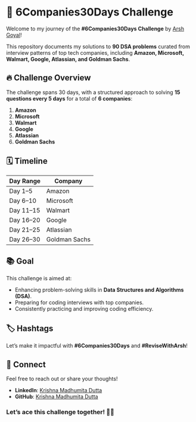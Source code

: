 # 🚀 6Companies30Days Challenge  

Welcome to my journey of the **#6Companies30Days Challenge** by [Arsh Goyal](https://www.linkedin.com/in/arshgoyal/)!  

This repository documents my solutions to **90 DSA problems** curated from interview patterns of top tech companies, including **Amazon, Microsoft, Walmart, Google, Atlassian, and Goldman Sachs**.  

## 🔥 Challenge Overview  

The challenge spans 30 days, with a structured approach to solving **15 questions every 5 days** for a total of **6 companies**:  
1. **Amazon**  
2. **Microsoft**  
3. **Walmart**  
4. **Google**  
5. **Atlassian**  
6. **Goldman Sachs**  

## 🗓️ Timeline  

| Day Range   | Company          |  
|-------------|------------------|  
| Day 1–5     | Amazon           |  
| Day 6–10    | Microsoft        |  
| Day 11–15   | Walmart          |  
| Day 16–20   | Google           |  
| Day 21–25   | Atlassian        |  
| Day 26–30   | Goldman Sachs    |   

## 📚 Goal  

This challenge is aimed at:  
- Enhancing problem-solving skills in **Data Structures and Algorithms (DSA)**.  
- Preparing for coding interviews with top companies.  
- Consistently practicing and improving coding efficiency.


## 🏷️ Hashtags  

Let’s make it impactful with **#6Companies30Days** and **#ReviseWithArsh**!  

## 🤝 Connect  

Feel free to reach out or share your thoughts!  
- **LinkedIn**: [Krishna Madhumita Dutta](https://www.linkedin.com/in/krishnamadhumitadutta/)  
- **GitHub**: [Krishna Madhumita Dutta](https://github.com/DMadhumita2904)  

### Let’s ace this challenge together! 💪🚀  

  

